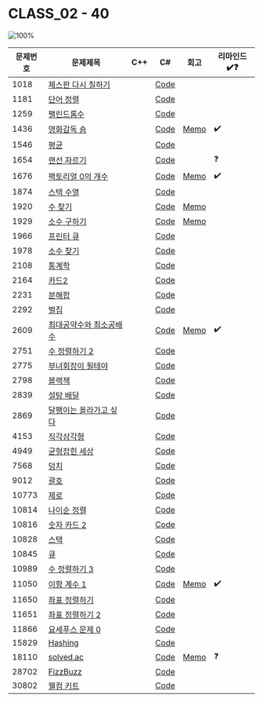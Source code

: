 # CLASS_02 - 40

![100%](https://progress-bar.xyz/40/?scale=40&title=progress&width=500&color=babaca&suffix=/40)

| 문제번호 | 문제제목                                       | C++ | C#  | 회고 | 리마인드✔️❓ |
| -------- | ---------------------------------------------- | --- | --- | ---- | ------------ |
| 1018     | [체스판 다시 칠하기](https://boj.kr/1018)      |     | [Code](../Baekjoon/Silver/1018.cs) |      |              |
| 1181     | [단어 정렬](https://boj.kr/1181)               |     | [Code](../Baekjoon/Silver/1181.cs) |      |              |
| 1259     | [팰린드롬수](https://boj.kr/1259)              |     | [Code](../Baekjoon/Bronze/1259.cs) |      |              |
| 1436     | [영화감독 숌](https://boj.kr/1436)             |     | [Code](../Baekjoon/Silver/1436.cs) | [Memo](../Baekjoon/Silver/1436.md) |  ✔️            |
| 1546     | [평균](https://boj.kr/1546)                    |     | [Code](../Baekjoon/Bronze/1546.cs) |      |              |
| 1654     | [랜선 자르기](https://boj.kr/1654)             |     | [Code](../Baekjoon/Silver/1654.cs) |      | ❓             |
| 1676     | [팩토리얼 0의 개수](https://boj.kr/1676)       |     | [Code](../Baekjoon/Silver/1676.cs) | [Memo](../Baekjoon/Silver/1676.md) | ✔️             |
| 1874     | [스택 수열](https://boj.kr/1874)               |     | [Code](../Baekjoon/Silver/1874.cs) |      |              |
| 1920     | [수 찾기](https://boj.kr/1920)                 |     | [Code](../Baekjoon/Silver/1920.cs) | [Memo](../Baekjoon/Silver/1920.md) |              |
| 1929     | [소수 구하기](https://boj.kr/1929)             |     | [Code](../Baekjoon/Silver/1929.cs) | [Memo](../Baekjoon/Silver/1929.md) |              |
| 1966     | [프린터 큐](https://boj.kr/1966)               |     | [Code](../Baekjoon/Silver/1966.cs) |      |              |
| 1978     | [소수 찾기](https://boj.kr/1978)               |     | [Code](../Baekjoon/Bronze/1978.cs) |      |              |
| 2108     | [통계학](https://boj.kr/2108)                  |     | [Code](../Baekjoon/Silver/2108.cs) |      |              |
| 2164     | [카드2](https://boj.kr/2164)                   |     | [Code](../Baekjoon/Silver/2164.cs) |      |              |
| 2231     | [분해합](https://boj.kr/2231)                  |     | [Code](../Baekjoon/Bronze/2231.cs) |      |              |
| 2292     | [벌집](https://boj.kr/2292)                    |     | [Code](../Baekjoon/Bronze/2292.cs) |      |              |
| 2609     | [최대공약수와 최소공배수](https://boj.kr/2609) |     | [Code](../Baekjoon/Bronze/2609.cs) | [Memo](../Baekjoon/Bronze/2609.md) | ✔️             |
| 2751     | [수 정렬하기 2](https://boj.kr/2751)           |     | [Code](../Baekjoon/Silver/2751.cs) |      |              |
| 2775     | [부녀회장이 될테야](https://boj.kr/2775)       |     | [Code](../Baekjoon/Bronze/2775.cs) |      |              |
| 2798     | [블랙잭](https://boj.kr/2798)                  |     | [Code](../Baekjoon/Bronze/2798.cs) |      |              |
| 2839     | [설탕 배달](https://boj.kr/2839)               |     | [Code](../Baekjoon/Silver/2839.cs) |      |              |
| 2869     | [달팽이는 올라가고 싶다](https://boj.kr/2869)  |     | [Code](../Baekjoon/Bronze/2869.cs) |      |              |
| 4153     | [직각삼각형](https://boj.kr/4153)              |     | [Code](../Baekjoon/Bronze/4153.cs) |      |              |
| 4949     | [균형잡힌 세상](https://boj.kr/4949)           |     | [Code](../Baekjoon/Silver/4949.cs) |      |              |
| 7568     | [덩치](https://boj.kr/7568)                    |     | [Code](../Baekjoon/Silver/7568.cs) |      |              |
| 9012     | [괄호](https://boj.kr/9012)                    |     | [Code](../Baekjoon/Silver/9012.cs) |      |              |
| 10773    | [제로](https://boj.kr/10773)                   |     | [Code](../Baekjoon/Silver/10773.cs) |      |              |
| 10814    | [나이순 정렬](https://boj.kr/10814)            |     | [Code](../Baekjoon/Silver/10814.cs) |      |              |
| 10816    | [숫자 카드 2](https://boj.kr/10816)            |     | [Code](../Baekjoon/Silver/10816.cs) |      |              |
| 10828    | [스택](https://boj.kr/10828)                   |     | [Code](../Baekjoon/Silver/10828.cs) |      |              |
| 10845    | [큐](https://boj.kr/10845)                     |     | [Code](../Baekjoon/Silver/10845.cs) |      |              |
| 10989    | [수 정렬하기 3](https://boj.kr/10989)          |     | [Code](../Baekjoon/Bronze/10989.cs) |      |              |
| 11050    | [이항 계수 1](https://boj.kr/11050)            |     | [Code](../Baekjoon/Bronze/11050.cs) | [Memo](../Baekjoon/Bronze/11050.md) | ✔️             |
| 11650    | [좌표 정렬하기](https://boj.kr/11650)          |     | [Code](../Baekjoon/Silver/11650.cs) |      |              |
| 11651    | [좌표 정렬하기 2](https://boj.kr/11651)        |     | [Code](../Baekjoon/Silver/11651.cs) |      |              |
| 11866    | [요세푸스 문제 0](https://boj.kr/11866)        |     | [Code](../Baekjoon/Silver/11866.cs) |      |              |
| 15829    | [Hashing](https://boj.kr/15829)                |     | [Code](../Baekjoon/Bronze/15829.cs) |      |              |
| 18110    | [solved.ac](https://boj.kr/18110)              |     | [Code](../Baekjoon/Silver/18110.cs) | [Memo](../Baekjoon/Silver/18110.md) | ❓             |
| 28702    | [FizzBuzz](https://boj.kr/28702)               |     | [Code](../Baekjoon/Bronze/28702.cs) |      |              |
| 30802    | [웰컴 키트](https://boj.kr/30802)              |     | [Code](../Baekjoon/Bronze/30802.cs) |      |              |
